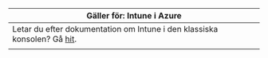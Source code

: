 |Gäller för: Intune i Azure |
|--|
|Letar du efter dokumentation om Intune i den klassiska konsolen? Gå [hit](/intune/introduction-intune?toc=/intune-classic/toc.json).|
| |
